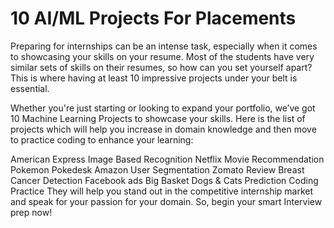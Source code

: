 # 10 AI/ML Projects For Placements
Preparing for internships can be an intense task, especially when it comes to showcasing your skills on your resume. Most of the students have very similar sets of skills on their resumes, so how can you set yourself apart? This is where having at least 10 impressive projects under your belt is essential. 

Whether you're just starting or looking to expand your portfolio, we’ve got 10 Machine Learning Projects to showcase your skills. Here is the list of projects which will help you increase in domain knowledge and then move to practice coding to enhance your learning:

American Express
Image Based Recognition
Netflix Movie Recommendation
Pokemon Pokedesk
Amazon User Segmentation
Zomato Review
Breast Cancer Detection
Facebook ads
Big Basket
Dogs & Cats Prediction
Coding Practice 
They will help you stand out in the competitive internship market and speak for your passion for your domain. So, begin your smart Interview prep now!
